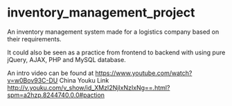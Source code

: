 # inventory_management_project
An inventory management system made for a logistics company based on their requirements.

It could also be seen as a practice from frontend to backend with using pure jQuery, AJAX, PHP and MySQL database.

An intro video can be found at https://www.youtube.com/watch?v=w0Bov93C-DU
China Youku Link http://v.youku.com/v_show/id_XMzI2NjIxNzIxNg==.html?spm=a2hzp.8244740.0.0#paction
